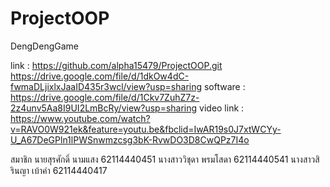 # ProjectOOP
DengDengGame

link : https://github.com/alpha15479/ProjectOOP.git
https://drive.google.com/file/d/1dkOw4dC-fwmaDLjixlxJaaID435r3wcl/view?usp=sharing 
software : https://drive.google.com/file/d/1Ckv7ZuhZ7z-2z4unv5Aa8I9UI2LmBcRy/view?usp=sharing 
video link : https://www.youtube.com/watch?v=RAVO0W921ek&feature=youtu.be&fbclid=IwAR19s0J7xtWCYy-U_A67DeGPln1lPWSnwmzcsg3bK-RvwDO3D8CwQPz7I4o

สมาชิก
นายสุรศักดิ์ นามแสง 62114440451
นางสาววิชุดา พรมโสดา 62114440541
นางสาวสิรินญา เบ้าคำ 62114440417
